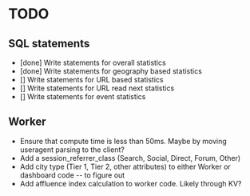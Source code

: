 # TODO
## SQL statements
- [done] Write statements for overall statistics
- [done] Write statements for geography based statistics
- [] Write statements for URL based statistics
- [] Write statements for URL read next statistics
- [] Write statements for event statistics

## Worker
- Ensure that compute time is less than 50ms. Maybe by moving useragent parsing to the client?
- Add a session_referrer_class (Search, Social, Direct, Forum, Other)
- Add city type (Tier 1, Tier 2, other attributes) to either Worker or dashboard code -- to figure out
- Add affluence index calculation to worker code. Likely through KV?